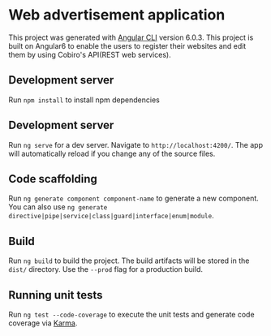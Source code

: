 # Web advertisement application 

This project was generated with [Angular CLI](https://github.com/angular/angular-cli) version 6.0.3. This project is built on Angular6 to enable the users to register their websites and edit them by using Cobiro's API(REST web services).

## Development server

Run `npm install` to install npm dependencies  

## Development server

Run `ng serve` for a dev server. Navigate to `http://localhost:4200/`. The app will automatically reload if you change any of the source files.

## Code scaffolding

Run `ng generate component component-name` to generate a new component. You can also use `ng generate directive|pipe|service|class|guard|interface|enum|module`.

## Build

Run `ng build` to build the project. The build artifacts will be stored in the `dist/` directory. Use the `--prod` flag for a production build.

## Running unit tests

Run `ng test --code-coverage` to execute the unit tests and generate code coverage via [Karma](https://karma-runner.github.io).
